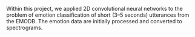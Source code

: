 Within this project, we applied 2D convolutional neural networks to the problem of emotion classification of short (3–5 seconds) utterances from the EMODB. The emotion data are initially processed and converted to spectrograms.
